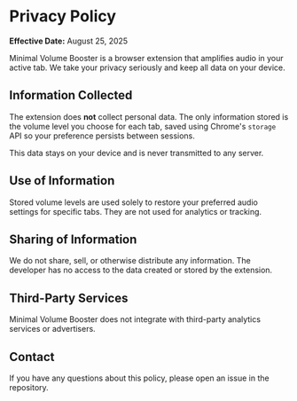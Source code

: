 # Privacy Policy

**Effective Date:** August 25, 2025

Minimal Volume Booster is a browser extension that amplifies audio in your active tab. We take your privacy seriously and keep all data on your device.

## Information Collected

The extension does **not** collect personal data. The only information stored is the volume level you choose for each tab, saved using Chrome's `storage` API so your preference persists between sessions.

This data stays on your device and is never transmitted to any server.

## Use of Information

Stored volume levels are used solely to restore your preferred audio settings for specific tabs. They are not used for analytics or tracking.

## Sharing of Information

We do not share, sell, or otherwise distribute any information. The developer has no access to the data created or stored by the extension.

## Third-Party Services

Minimal Volume Booster does not integrate with third-party analytics services or advertisers.

## Contact

If you have any questions about this policy, please open an issue in the repository.

